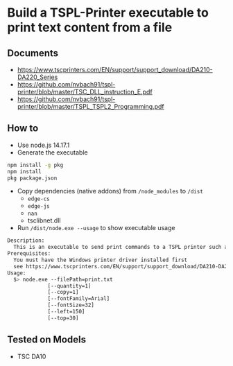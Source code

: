 # Build a TSPL-Printer executable to print text content from a file


## Documents
- https://www.tscprinters.com/EN/support/support_download/DA210-DA220_Series
- https://github.com/nvbach91/tspl-printer/blob/master/TSC_DLL_instruction_E.pdf
- https://github.com/nvbach91/tspl-printer/blob/master/TSPL_TSPL2_Programming.pdf

## How to
- Use node.js 14.17.1
- Generate the executable
```bash
npm install -g pkg
npm install
pkg package.json
```
- Copy dependencies (native addons) from `/node_modules` to `/dist`
  - `edge-cs`
  - `edge-js`
  - `nan`
  - tsclibnet.dll
- Run `/dist/node.exe --usage` to show executable usage
```bash
Description:
  This is an executable to send print commands to a TSPL printer such as TSC DA210
Prerequisites:
  You must have the Windows printer driver installed first
  see https://www.tscprinters.com/EN/support/support_download/DA210-DA220_Series
Usage:
  $> node.exe --filePath=print.txt
             [--quantity=1]
             [--copy=1]
             [--fontFamily=Arial]
             [--fontSize=32]
             [--left=150]
             [--top=30]
```

## Tested on Models 
- TSC DA10


